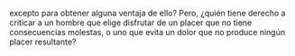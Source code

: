 excepto para obtener alguna ventaja de ello? 
Pero, ¿quién tiene derecho a criticar a un hombre que elige disfrutar de un placer que no tiene consecuencias molestas, o uno que evita un dolor que no produce ningún placer resultante?
